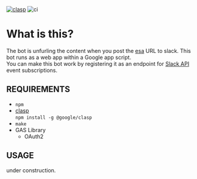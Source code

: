 [![clasp](https://img.shields.io/badge/built%20with-clasp-4285f4.svg)](https://github.com/google/clasp)
![ci](https://github.com/k2tzumi/slack-esa-unfurling/workflows/ci/badge.svg)

What is this?
==============================

 The bot is unfurling the content when you post the [esa](https://esa.io/) URL to slack.
  This bot runs as a web app within a Google app script.  
You can make this bot work by registering it as an endpoint for [Slack API](https://api.slack.com/apps) event subscriptions.


REQUIREMENTS
--------------------
- `npm`
- [clasp](https://github.com/google/clasp)  
`npm install -g @google/clasp`
- `make`
- GAS Library
  - OAuth2

USAGE
--------------------
under construction.